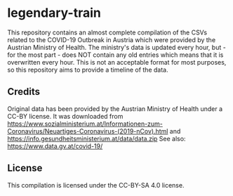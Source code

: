 # legendary-train

This repository contains an almost complete compilation of the CSVs related to the COVID-19 Outbreak in Austria which were provided by the Austrian Ministry of Health.
The ministry's data is updated every hour, but - for the most part - does NOT contain any old entries which means that it is overwritten every hour. This is not an acceptable format for most purposes, so this repository aims to provide a timeline of the data.

## Credits

Original data has been provided by the Austrian Ministry of Health under a CC-BY license. It was downloaded from https://www.sozialministerium.at/Informationen-zum-Coronavirus/Neuartiges-Coronavirus-(2019-nCov).html and https://info.gesundheitsministerium.at/data/data.zip
See also: https://www.data.gv.at/covid-19/

## License
This compilation is licensed under the CC-BY-SA 4.0 license.
